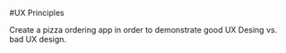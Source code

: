#UX Principles

Create a pizza ordering app in order to demonstrate good UX Desing vs. bad UX design.
